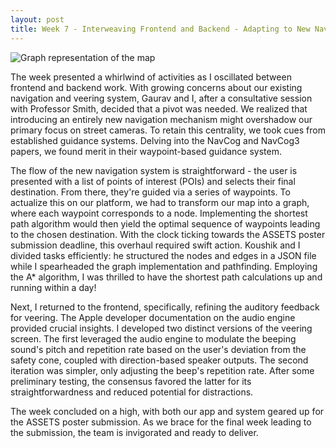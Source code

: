 ```yaml
---
layout: post
title: Week 7 - Interweaving Frontend and Backend - Adapting to New Navigation Design
---
```

![Graph representation of the map](https://leozhvng23.github.io/dream-blog/images/week7.png)

The week presented a whirlwind of activities as I oscillated between frontend and backend work. With growing concerns about our existing navigation and veering system, Gaurav and I, after a consultative session with Professor Smith, decided that a pivot was needed. We realized that introducing an entirely new navigation mechanism might overshadow our primary focus on street cameras. To retain this centrality, we took cues from established guidance systems. Delving into the NavCog and NavCog3 papers, we found merit in their waypoint-based guidance system.

The flow of the new navigation system is straightforward - the user is presented with a list of points of interest (POIs) and selects their final destination. From there, they're guided via a series of waypoints. To actualize this on our platform, we had to transform our map into a graph, where each waypoint corresponds to a node. Implementing the shortest path algorithm would then yield the optimal sequence of waypoints leading to the chosen destination. With the clock ticking towards the ASSETS poster submission deadline, this overhaul required swift action. Koushik and I divided tasks efficiently: he structured the nodes and edges in a JSON file while I spearheaded the graph implementation and pathfinding. Employing the A* algorithm, I was thrilled to have the shortest path calculations up and running within a day!

Next, I returned to the frontend, specifically, refining the auditory feedback for veering. The Apple developer documentation on the audio engine provided crucial insights. I developed two distinct versions of the veering screen. The first leveraged the audio engine to modulate the beeping sound's pitch and repetition rate based on the user's deviation from the safety cone, coupled with direction-based speaker outputs. The second iteration was simpler, only adjusting the beep's repetition rate. After some preliminary testing, the consensus favored the latter for its straightforwardness and reduced potential for distractions.

The week concluded on a high, with both our app and system geared up for the ASSETS poster submission. As we brace for the final week leading to the submission, the team is invigorated and ready to deliver.
